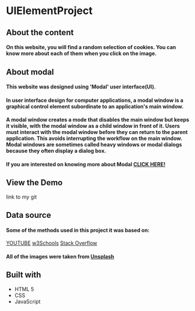 # UIElementProject

## About the content
#### On this website, you will find a random selection of cookies. You can know more about each of them when you click on the image.

## About modal
#### This website was designed using 'Modal' user interface(UI).
#### In user interface design for computer applications, a modal window is a graphical control element subordinate to an application's main window.
#### A modal window creates a mode that disables the main window but keeps it visible, with the modal window as a child window in front of it. Users must interact with the modal window before they can return to the parent application. This avoids interrupting the workflow on the main window. Modal windows are sometimes called heavy windows or modal dialogs because they often display a dialog box.
#### **If you are interested on knowing more about Modal** [CLICK HERE!](https://en.wikipedia.org/wiki/Modal_window)

## View the Demo
link to my git


## Data source
#### Some of the methods used in this project it was based on:
[YOUTUBE](www.youtube.com)
[w3Schools](www.w3schools.com)
[Stack Overflow](www.stackoverflow.com)

#### All of the images were taken from [Unsplash](https://unsplash.com/)

## Built with
+ HTML 5
+ CSS
+ JavaScript

